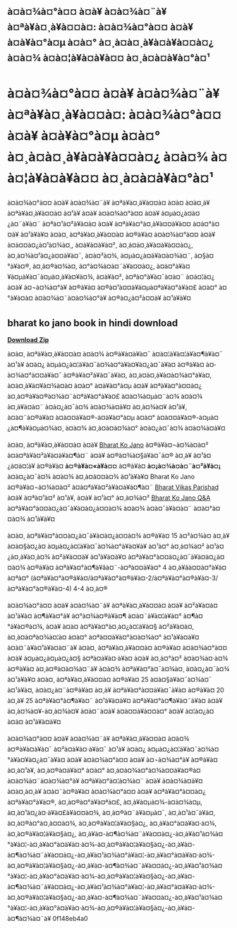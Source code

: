 ## à¤­à¤¾à¤°à¤¤ à¤à¥ à¤à¤¾à¤¨à¥ à¤ªà¥à¤¸à¥à¤¤à¤: à¤­à¤¾à¤°à¤¤ à¤à¥ à¤à¥à¤°à¤µ à¤à¤° à¤¸à¤à¤¸à¥à¤à¥à¤¤à¤¿ à¤à¤¾ à¤à¤¦à¥à¤­à¥à¤¤ à¤¸à¤à¤à¥à¤°à¤¹

  
# à¤­à¤¾à¤°à¤¤ à¤à¥ à¤à¤¾à¤¨à¥ à¤ªà¥à¤¸à¥à¤¤à¤: à¤­à¤¾à¤°à¤¤ à¤à¥ à¤à¥à¤°à¤µ à¤à¤° à¤¸à¤à¤¸à¥à¤à¥à¤¤à¤¿ à¤à¤¾ à¤à¤¦à¥à¤­à¥à¤¤ à¤¸à¤à¤à¥à¤°à¤¹
 
à¤­à¤¾à¤°à¤¤ à¤à¥ à¤à¤¾à¤¨à¥ à¤ªà¥à¤¸à¥à¤¤à¤ à¤à¤ à¤à¤¸à¥ à¤ªà¥à¤¸à¥à¤¤à¤ à¤¹à¥ à¤à¥ à¤­à¤¾à¤°à¤¤ à¤à¥ à¤µà¤¿à¤­à¤¿à¤¨à¥à¤¨ à¤ªà¤¹à¤²à¥à¤à¤ à¤à¥ à¤ªà¥à¤°à¤¸à¥à¤¤à¥à¤¤ à¤à¤°à¤¤à¥ à¤¹à¥à¥¤ à¤à¤¸ à¤ªà¥à¤¸à¥à¤¤à¤ à¤®à¥à¤ à¤­à¤¾à¤°à¤¤ à¤à¥ à¤à¤¤à¤¿à¤¹à¤¾à¤¸, à¤­à¥à¤à¥à¤², à¤¸à¤à¤¸à¥à¤à¥à¤¤à¤¿, à¤¸à¤¾à¤¹à¤¿à¤¤à¥à¤¯, à¤à¤²à¤¾, à¤µà¤¿à¤à¥à¤à¤¾à¤¨, à¤§à¤°à¥à¤®, à¤¸à¤®à¤¾à¤, à¤°à¤¾à¤à¤¨à¥à¤¤à¤¿, à¤à¤°à¥à¤¥à¤µà¥à¤¯à¤µà¤¸à¥à¤¥à¤¾, à¤à¥à¤², à¤ªà¤°à¥à¤¯à¤à¤¨ à¤à¤¦à¤¿ à¤à¥ à¤¬à¤¾à¤°à¥ à¤®à¥à¤ à¤®à¤¹à¤¤à¥à¤µà¤ªà¥à¤°à¥à¤£ à¤à¤° à¤°à¥à¤à¤ à¤à¤¾à¤¨à¤à¤¾à¤°à¥ à¤®à¤¿à¤²à¤¤à¥ à¤¹à¥à¥¤
 
## bharat ko jano book in hindi download


[**Download Zip**](https://www.google.com/url?q=https%3A%2F%2Fgeags.com%2F2tKDkB&sa=D&sntz=1&usg=AOvVaw1OGlgpQz5KtT3gWIvegCnu)

 
à¤à¤¸ à¤ªà¥à¤¸à¥à¤¤à¤ à¤à¤¾ à¤®à¥à¤à¥à¤¯ à¤à¤¦à¥à¤¦à¥à¤¶à¥à¤¯ à¤¹à¥ à¤à¤¿ à¤µà¤¿à¤¦à¥à¤¯à¤¾à¤°à¥à¤¥à¤¿à¤¯à¥à¤ à¤®à¥à¤ à¤­à¤¾à¤°à¤¤à¥à¤¯ à¤®à¥à¤²à¥à¤¯à¥à¤, à¤¸à¤à¤¸à¥à¤à¤¾à¤°à¥à¤, à¤à¤¸à¥à¤¥à¤¾à¤à¤ à¤à¤° à¤à¥à¤°à¤µ à¤à¥ à¤ªà¥à¤°à¤¤à¤¿ à¤¸à¤®à¥à¤®à¤¾à¤¨à¤ªà¥à¤°à¥à¤£ à¤­à¤¾à¤µà¤¨à¤¾ à¤à¤¾ à¤¸à¥à¤à¤¨ à¤à¤¿à¤¯à¤¾ à¤à¤¾à¤à¥¤ à¤¸à¤¾à¤¥ à¤¹à¥, à¤à¤¨à¤®à¥à¤ à¤à¤¤à¥à¤®-à¤à¥à¤°à¤µ à¤à¤° à¤à¤¤à¥à¤®-à¤µà¤¿à¤¶à¥à¤µà¤¾à¤¸ à¤à¤¾ à¤¸à¤à¤à¤¾à¤° à¤à¤¿à¤¯à¤¾ à¤à¤¾à¤à¥¤
 
à¤à¤¸ à¤ªà¥à¤¸à¥à¤¤à¤ à¤à¥ [Bharat Ko Jano](https://bharatkojano.live/book-hindi/) à¤®à¥à¤¬à¤¾à¤à¤² à¤à¤ªà¥à¤²à¥à¤à¥à¤¶à¤¨ à¤à¥ à¤®à¤¾à¤§à¥à¤¯à¤® à¤¸à¥ à¤¹à¤¿à¤à¤¦à¥ à¤®à¥à¤ **à¤®à¥à¤«à¥à¤¤** à¤®à¥à¤ **à¤¡à¤¾à¤à¤¨à¤²à¥à¤¡** à¤à¤¿à¤¯à¤¾ à¤à¤¾ à¤¸à¤à¤¤à¤¾ à¤¹à¥à¥¤ Bharat Ko Jano à¤®à¥à¤¬à¤¾à¤à¤² à¤à¤ªà¥à¤²à¥à¤à¥à¤¶à¤¨ [Bharat Vikas Parishad](https://bharatkojano.live/) à¤à¥ à¤ªà¤¹à¤² à¤¹à¥, à¤à¥ à¤¹à¤° à¤¸à¤¾à¤² [Bharat Ko Jano Q&A](https://bharatkojano.live/3d-flip-book/hindi-book/) à¤ªà¥à¤°à¤¤à¤¿à¤¯à¥à¤à¤¿à¤¤à¤¾ à¤à¤¾ à¤à¤¯à¥à¤à¤¨ à¤à¤°à¤¤à¤¾ à¤¹à¥à¥¤
 
à¤à¤¸ à¤ªà¥à¤°à¤¤à¤¿à¤¯à¥à¤à¤¿à¤¤à¤¾ à¤®à¥à¤ 15 à¤²à¤¾à¤ à¤¸à¥ à¤à¤§à¤¿à¤ à¤µà¤¿à¤¦à¥à¤¯à¤¾à¤°à¥à¤¥à¥ à¤¹à¤° à¤¸à¤¾à¤² à¤¹à¤¿à¤¸à¥à¤¸à¤¾ à¤²à¥à¤¤à¥ à¤¹à¥à¤à¥¤ à¤ªà¥à¤°à¤¤à¤¿à¤¯à¥à¤à¤¿à¤¤à¤¾ à¤®à¥à¤ à¤ªà¥à¤°à¤¶à¥âà¤¨-à¤ªà¤¤à¥à¤° 4 à¤¸à¥âà¤¤à¤°à¥à¤ à¤ªà¤° (à¤ªà¥à¤°à¤®à¥à¤/à¤ªà¥à¤°à¤®à¥à¤-2/à¤ªà¥à¤°à¤®à¥à¤-3/à¤ªà¥à¤°à¤®à¥à¤-4) 4-4 à¤¸à¤®

à¤­à¤¾à¤°à¤¤ à¤à¥ à¤à¤¾à¤¨à¥ à¤ªà¥à¤¸à¥à¤¤à¤ à¤à¥ à¤²à¥à¤à¤ à¤¹à¥à¤ à¤¶à¥à¤°à¥ à¤°à¤¾à¤®à¥à¤¶ à¤à¤¨à¥à¤¦à¥à¤° à¤¶à¤°à¥à¤®à¤¾, à¤à¥ à¤à¤ à¤ªà¥à¤°à¤¸à¤¿à¤¦à¥à¤§ à¤²à¥à¤à¤, à¤¸à¤à¤ªà¤¾à¤¦à¤ à¤à¤° à¤ªà¤¤à¥à¤°à¤à¤¾à¤° à¤¹à¥à¤à¥¤ à¤à¤¨à¥à¤¹à¥à¤à¤¨à¥ à¤à¤¸ à¤ªà¥à¤¸à¥à¤¤à¤ à¤®à¥à¤ à¤­à¤¾à¤°à¤¤ à¤à¥ à¤µà¤¿à¤µà¤¿à¤§ à¤ªà¤à¥à¤·à¥à¤ à¤à¥ à¤¸à¤°à¤² à¤­à¤¾à¤·à¤¾ à¤®à¥à¤ à¤¸à¤®à¤à¤¾à¤¨à¥ à¤à¤¾ à¤ªà¥à¤°à¤¯à¤¾à¤¸ à¤à¤¿à¤¯à¤¾ à¤¹à¥à¥¤ à¤à¤¸ à¤ªà¥à¤¸à¥à¤¤à¤ à¤®à¥à¤ 25 à¤à¤§à¥à¤¯à¤¾à¤¯ à¤¹à¥à¤, à¤à¤¿à¤¨à¤®à¥à¤ à¤¸à¥ à¤ªà¥à¤°à¤¤à¥à¤¯à¥à¤ à¤®à¥à¤ 20 à¤¸à¥ 25 à¤ªà¥à¤°à¤¶à¥à¤¨ à¤¹à¥à¤à¥¤ à¤ªà¥à¤°à¤¶à¥à¤¨à¥à¤ à¤à¥ à¤¸à¤¾à¤¥-à¤¸à¤¾à¤¥ à¤à¤¨à¤à¥ à¤à¤¤à¥à¤¤à¤° à¤­à¥ à¤¦à¤¿à¤ à¤à¤ à¤¹à¥à¤à¥¤
 
à¤­à¤¾à¤°à¤¤ à¤à¥ à¤à¤¾à¤¨à¥ à¤ªà¥à¤¸à¥à¤¤à¤ à¤à¤¾ à¤®à¥à¤à¥à¤¯ à¤²à¤à¥à¤·à¥à¤¯ à¤¹à¥ à¤à¤¿ à¤µà¤¿à¤¦à¥à¤¯à¤¾à¤°à¥à¤¥à¤¿à¤¯à¥à¤ à¤à¥ à¤­à¤¾à¤°à¤¤ à¤à¥ à¤¬à¤¾à¤°à¥ à¤®à¥à¤ à¤¸à¤¹à¥, à¤¸à¤®à¤à¥à¤° à¤à¤° à¤¸à¤à¤¾à¤°à¤¾à¤¤à¥à¤®à¤ à¤à¤¾à¤¨à¤à¤¾à¤°à¥ à¤ªà¥à¤°à¤¦à¤¾à¤¨ à¤à¥ à¤à¤¾à¤à¥¤ à¤à¤¸à¤¸à¥ à¤à¤¨à¤®à¥à¤ à¤­à¤¾à¤°à¤¤ à¤à¥ à¤ªà¥à¤°à¤¤à¤¿ à¤ªà¥à¤°à¥à¤®, à¤¸à¤®à¤°à¥à¤ªà¤£, à¤¸à¥à¤µà¤¾-à¤­à¤¾à¤µ, à¤¸à¤¹à¤¿à¤·à¥à¤£à¥à¤¤à¤¾, à¤¸à¤®à¤¨à¥à¤µà¤¯, à¤¸à¤¹à¤¯à¥à¤, à¤¸à¤®à¤°à¤¸à¤¤à¤¾, à¤¸à¤®à¥à¤¦à¥à¤§à¤¿, à¤¸à¥à¤°à¤à¥à¤·à¤¾, à¤¸à¤®à¥à¤¦à¥à¤§à¤¿, à¤¸à¥à¤-à¤¶à¤¾à¤¨à¥à¤¤à¤¿-à¤¸à¥à¤¹à¤¾à¤°à¥à¤¦-à¤¸à¥à¤°à¤à¥à¤·à¤¾-à¤¸à¤®à¥à¤¦à¥à¤§à¤¿-à¤¸à¥à¤-à¤¶à¤¾à¤¨à¥à¤¤à¤¿-à¤¸à¥à¤¹à¤¾à¤°à¥à¤¦-à¤¸à¥à¤°à¤à¥à¤·à¤¾-à¤¸à¤®à¥à¤¦à¥à¤§à¤¿-à¤¸à¥à¤-à¤¶à¤¾à¤¨à¥à¤¤à¤¿-à¤¸à¥à¤¹à¤¾à¤°à¥à¤¦-à¤¸à¥à¤°à¤à¥à¤·à¤¾-à¤¸à¤®à¥à¤¦à¥à¤§à¤¿-à¤¸à¥à¤-à¤¶à¤¾à¤¨à¥à¤¤à¤¿-à¤¸à¥à¤¹à¤¾à¤°à¥à¤¦-à¤¸à¥à¤°à¤à¥à¤·à¤¾-à¤¸à¤®à¥à¤¦à¥à¤§à¤¿-à¤¸à¥à¤-à¤¶à¤¾à¤¨à¥à¤¤à¤¿-à¤¸à¥à¤¹à¤¾à¤°à¥à¤¦-à¤¸à¥à¤°à¤à¥à¤·à¤¾-à¤¸à¤®à¥à¤¦à¥à¤§à¤¿-à¤¸à¥à¤-à¤¶à¤¾à¤¨à¥
 0f148eb4a0
